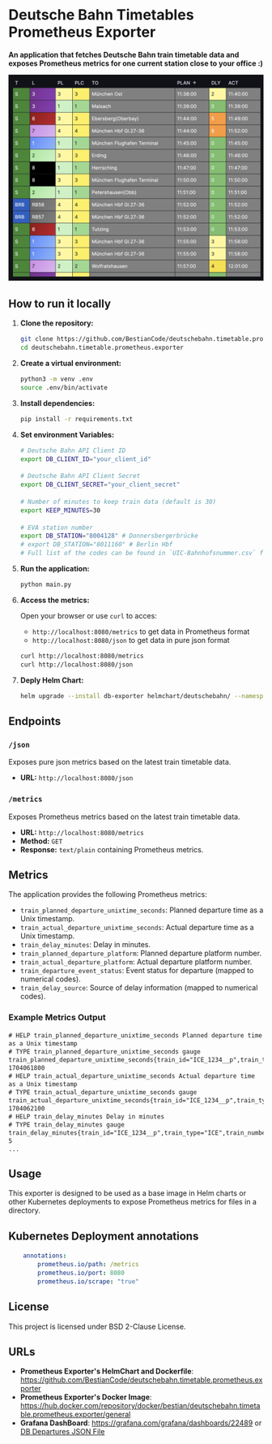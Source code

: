# Deutsche Bahn Timetables Prometheus Exporter

**An application that fetches Deutsche Bahn train timetable data and exposes Prometheus metrics for one current station close to your office :)**

![DB Departures](grafana/DB_Departures.png)

## How to run it locally

1. **Clone the repository:**

    ```bash
    git clone https://github.com/BestianCode/deutschebahn.timetable.prometheus.exporter
    cd deutschebahn.timetable.prometheus.exporter
    ```

2. **Create a virtual environment:**

    ```bash
    python3 -m venv .env
    source .env/bin/activate
    ```

3. **Install dependencies:**

    ```bash
    pip install -r requirements.txt
    ```

4. **Set environment Variables:**

    ```bash
    # Deutsche Bahn API Client ID
    export DB_CLIENT_ID="your_client_id"

    # Deutsche Bahn API Client Secret
    export DB_CLIENT_SECRET="your_client_secret"

    # Number of minutes to keep train data (default is 30)
    export KEEP_MINUTES=30

    # EVA station number
    export DB_STATION="8004128" # Donnersbergerbrücke
    # export DB_STATION="8011160" # Berlin Hbf
    # Full list of the codes can be found in `UIC-Bahnhofsnummer.csv` file.
    ```

5. **Run the application:**

    ```bash
    python main.py
    ```

6. **Access the metrics:**

    Open your browser or use `curl` to acces:
    - `http://localhost:8080/metrics` to get data in Prometheus format
    - `http://localhost:8080/json` to get data in pure json format

    ```bash
    curl http://localhost:8080/metrics
    curl http://localhost:8080/json
    ```

7. **Deply Helm Chart:**

    ```bash
    helm upgrade --install db-exporter helmchart/deutschebahn/ --namespace db-exporter --create-namespace --values ./my-values.yaml
    ```

## Endpoints

### `/json`

Exposes pure json metrics based on the latest train timetable data.

- **URL:** `http://localhost:8080/json`

### `/metrics`

Exposes Prometheus metrics based on the latest train timetable data.

- **URL:** `http://localhost:8080/metrics`
- **Method:** `GET`
- **Response:** `text/plain` containing Prometheus metrics.

## Metrics

The application provides the following Prometheus metrics:

- `train_planned_departure_unixtime_seconds`: Planned departure time as a Unix timestamp.
- `train_actual_departure_unixtime_seconds`: Actual departure time as a Unix timestamp.
- `train_delay_minutes`: Delay in minutes.
- `train_planned_departure_platform`: Planned departure platform number.
- `train_actual_departure_platform`: Actual departure platform number.
- `train_departure_event_status`: Event status for departure (mapped to numerical codes).
- `train_delay_source`: Source of delay information (mapped to numerical codes).

### Example Metrics Output

```
# HELP train_planned_departure_unixtime_seconds Planned departure time as a Unix timestamp
# TYPE train_planned_departure_unixtime_seconds gauge
train_planned_departure_unixtime_seconds{train_id="ICE_1234__p",train_type="ICE",train_number="1234",line="3",destination="Frankfurt"} 1704061800
# HELP train_actual_departure_unixtime_seconds Actual departure time as a Unix timestamp
# TYPE train_actual_departure_unixtime_seconds gauge
train_actual_departure_unixtime_seconds{train_id="ICE_1234__p",train_type="ICE",train_number="1234",line="3",destination="Frankfurt"} 1704062100
# HELP train_delay_minutes Delay in minutes
# TYPE train_delay_minutes gauge
train_delay_minutes{train_id="ICE_1234__p",train_type="ICE",train_number="1234",line="3",destination="Frankfurt"} 5
...
```

## Usage

This exporter is designed to be used as a base image in Helm charts or other Kubernetes deployments to expose Prometheus metrics for files in a directory.

## Kubernetes Deployment annotations

```yaml
    annotations:
        prometheus.io/path: /metrics
        prometheus.io/port: 8080
        prometheus.io/scrape: "true"
```

## License

This project is licensed under BSD 2-Clause License.

## URLs

- **Prometheus Exporter's HelmChart and Dockerfile**: https://github.com/BestianCode/deutschebahn.timetable.prometheus.exporter
- **Prometheus Exporter's Docker Image**: https://hub.docker.com/repository/docker/bestian/deutschebahn.timetable.prometheus.exporter/general
- **Grafana DashBoard**: https://grafana.com/grafana/dashboards/22489 or [DB Departures JSON File](https://github.com/BestianCode/deutschebahn.timetable.prometheus.exporter/tree/master/grafana)
